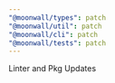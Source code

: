 ```yaml
---
"@moonwall/types": patch
"@moonwall/util": patch
"@moonwall/cli": patch
"@moonwall/tests": patch
---
```


Linter and Pkg Updates
